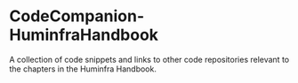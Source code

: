 # CodeCompanion-HuminfraHandbook
A collection of code snippets and links to other code repositories relevant to the chapters in the Huminfra Handbook. 
